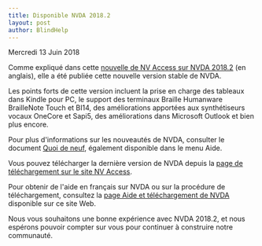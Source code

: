 ```yaml
---
title: Disponible NVDA 2018.2
layout: post
author: BlindHelp
---
```


<footer>Mercredi 13 Juin 2018</footer>


Comme expliqué dans cette [nouvelle de NV Access sur NVDA 2018.2](https://www.nvaccess.org/post/nvda-2018-2-available-for-download/) (en anglais), elle a été publiée cette nouvelle version stable de NVDA.       

Les points forts de cette version incluent la prise en charge des tableaux dans Kindle pour PC, le support des terminaux Braille Humanware BrailleNote Touch et BI14, des améliorations apportées aux synthétiseurs vocaux OneCore et Sapi5, des améliorations dans Microsoft Outlook et bien plus encore.      

Pour plus d'informations sur les nouveautés de NVDA, consulter le document [Quoi de neuf](https://blindhelp.github.io/changes.html), également disponible dans le menu Aide.           

Vous pouvez télécharger la dernière version de NVDA depuis la [page de téléchargement sur le site NV Access](http://www.nvaccess.org/download/).      

Pour obtenir de l'aide en français sur NVDA ou sur la procédure de téléchargement, consultez la [page Aide et téléchargement de NVDA](https://blindhelp.github.io/Aide-et-t%C3%A9l%C3%A9chargement-de-NVDA/) disponible sur ce site Web.     

Nous vous souhaitons une bonne expérience avec NVDA 2018.2, et nous espérons pouvoir compter sur vous pour continuer à construire notre communauté.     
